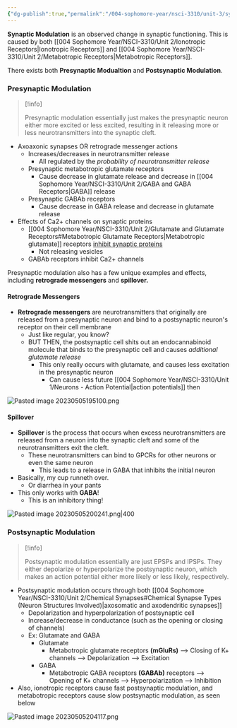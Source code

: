 ```yaml
---
{"dg-publish":true,"permalink":"/004-sophomore-year/nsci-3310/unit-3/synaptic-modulation/"}
---
```


**Synaptic Modulation** is an observed change in synaptic functioning. This is caused by both [[004 Sophomore Year/NSCI-3310/Unit 2/Ionotropic Receptors\|Ionotropic Receptors]] and [[004 Sophomore Year/NSCI-3310/Unit 2/Metabotropic Receptors\|Metabotropic Receptors]]. 

There exists both **Presynaptic Modualtion** and **Postsynaptic Modulation**.

### Presynaptic Modulation

> [!info]
> 
> Presynaptic modulation essentially just makes the presynaptic neuron either more excited or less excited, resulting in it releasing more or less neurotransmitters into the synaptic cleft.

- Axoaxonic synapses OR retrograde messenger actions
	- Increases/decreases in neurotransmitter release
		- All regulated by the *probability of neurotransmitter release*
	- Presynaptic metabotropic glutamate receptors
		- Cause decrease in glutamate release and decrease in [[004 Sophomore Year/NSCI-3310/Unit 2/GABA and GABA Receptors\|GABA]] release
	- Presynaptic GABAb receptors
		- Cause decrease in GABA release and decrease in glutamate release
- Effects of Ca2+ channels on synaptic proteins
	- [[004 Sophomore Year/NSCI-3310/Unit 2/Glutamate and Glutamate Receptors#Metabotropic Glutamate Receptors\|Metabotropic glutamate]] receptors <u>inhibit synaptic proteins</u>
		- Not releasing vesicles
	- GABAb receptors inhibit Ca2+ channels

Presynaptic modulation also has a few unique examples and effects, including **retrograde messengers** and **spillover.**

#### Retrograde Messengers
- **Retrograde messengers** are neurotransmitters that originally are released from a presynaptic neuron and bind to a postsynaptic neuron's receptor on their cell membrane
	- Just like regular, you know?
	- BUT THEN, the postsynaptic cell shits out an endocannabinoid molecule that binds to the presynaptic cell and causes *additional glutamate release*
		- This only really occurs with glutamate, and causes less excitation in the presynaptic neuron
			- Can cause less future [[004 Sophomore Year/NSCI-3310/Unit 1/Neurons - Action Potential\|action potentials]] then

![Pasted image 20230505195100.png](/img/user/004%20Sophomore%20Year/NSCI-3310/Unit%203/Attachments/Pasted%20image%2020230505195100.png)


#### Spillover
- **Spillover** is the process that occurs when excess neurotransmitters are released from a neuron into the synaptic cleft and some of the neurotransmitters exit the cleft.
	- These neurotransmitters can bind to GPCRs for other neurons or even the same neuron
		- This leads to a release in GABA that inhibits the initial neuron
- Basically, my cup runneth over.
	- Or diarrhea in your pants
- This only works with **GABA**!
	- This is an inhibitory thing!

![Pasted image 20230505200241.png|400](/img/user/004%20Sophomore%20Year/NSCI-3310/Unit%203/Attachments/Pasted%20image%2020230505200241.png)

### Postsynaptic Modulation

>[!info]
>
>Postsynaptic modulation essentially are just EPSPs and IPSPs. They either depolarize or hyperpolarize the postsynaptic neuron, which makes an action potential either more likely or less likely, respectively.

- Postsynaptic modulation occurs through both [[004 Sophomore Year/NSCI-3310/Unit 2/Chemical Synapses#Chemical Synapse Types (Neuron Structures Involved)\|axosomatic and axodendritic synapses]]
	- Depolarization and hyperpolarization of postsynaptic cell
	- Increase/decrease in conductance (such as the opening or closing of channels)
	- Ex: Glutamate and GABA
		- Glutamate
			- Metabotropic glutamate receptors **(mGluRs)** --> Closing of K+ channels --> Depolarization --> Excitation
		- GABA
			- Metabotropic GABA receptors **(GABAb)** receptors --> Opening of K+ channels --> Hyperpolarization --> Inhibition
- Also, ionotropic receptors cause fast postsynaptic modulation, and metabotropic receptors cause slow postsynaptic modulation, as seen below

![Pasted image 20230505204117.png](/img/user/004%20Sophomore%20Year/NSCI-3310/Unit%202/Attachments/Pasted%20image%2020230505204117.png)